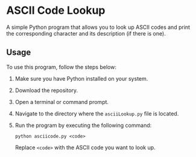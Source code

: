 # ASCII Code Lookup

A simple Python program that allows you to look up ASCII codes and print the corresponding character and its description (if there is one).

## Usage

To use this program, follow the steps below:

1. Make sure you have Python installed on your system.
2. Download the repository.
3. Open a terminal or command prompt.
4. Navigate to the directory where the `asciiLookup.py` file is located.
5. Run the program by executing the following command:

    ```shell
    python asciicode.py <code>
    ```

    Replace `<code>` with the ASCII code you want to look up.